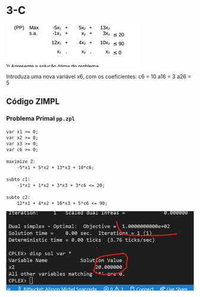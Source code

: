 # 3-C

![image](resources/ex.jpg)

 Introduza uma nova variável x6, com os coeficientes:
    c6 = 10
    a16 = 3
    a26 = 5

## Código ZIMPL

### Problema Primal `pp.zpl`

    var x1 >= 0;
    var x2 >= 0;
    var x3 >= 0;
    var c6 >= 0;

    maximize Z: 
        -5*x1 + 5*x2 + 13*x3 + 10*c6;

    subto c1:
        -1*x1 + 1*x2 + 3*x3 + 3*c6 <= 20;

    subto c2:
        12*x1 + 4*x2 + 10*x3 + 5*c6 <= 90;

![image](resources/sol-pp.jpg)
